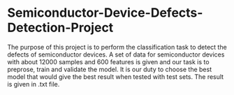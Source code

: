 # Semiconductor-Device-Defects-Detection-Project
The purpose of this project is to perform the classification task to detect the defects of semiconductor devices. A set of data for semiconductor devices with about 12000 samples and 600 features is given and our task is to preprose, train and validate the model. It is our duty to choose the best model that would give the best result when tested with test sets. The result is given in .txt file. 
